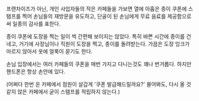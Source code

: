 프랜차이즈가 아닌, 개인 사업자들의 작은 카페들을 가보면 열에 아홉은 종이 쿠폰에 스탬프를 찍어 손님들의 재방문을 유도하고, 단골이 된 손님에게 무료 음료를 제공함으로써 일종의 감사를 표한다.

종이 쿠폰에 도장을 찍는 일이 썩 간편해 보이지는 않았다. 특히 바쁜 시간에 종이를 건네고, 거기에 사장님이나 직원이 도장을 찍고, 종이를 돌려받는다. 가끔은 도장 잉크가 마르지 않아서 옷에 얼룩이 묻기도 한다.

손님 입장에서는 여러 카페들의 쿠폰을 매번 가지고 다니는것도 꽤나 번거롭다. 하지만 핸드폰은 항상 손안에 있다.

(어쩌다 한번 온 카페에서 점원이 살갑게 '쿠폰 발급해드릴까요?' 물어봐도, 다시 올 것 같지 않은 카페에서 굳이 스탬프를 적립하지 않는다.)
<!--stackedit_data:
eyJoaXN0b3J5IjpbLTE0ODY5ODMyODQsLTE2MjM2NDc2MDRdfQ
==
-->
